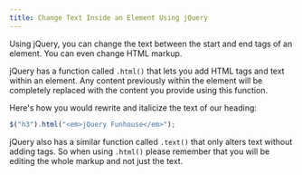 ```yaml
---
title: Change Text Inside an Element Using jQuery
---
```

Using jQuery, you can change the text between the start and end tags of an element. You can even change HTML markup.

jQuery has a function called `.html()` that lets you add HTML tags and text within an element. Any content previously within the element will be completely replaced with the content you provide using this function.

Here's how you would rewrite and italicize the text of our heading:

```js
$("h3").html("<em>jQuery Funhouse</em>");
```

jQuery also has a similar function called `.text()` that only alters text without adding tags. So when using `.html()` please remember that you will be editing the whole markup and not just the text.
